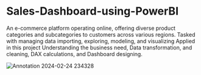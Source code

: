 # Sales-Dashboard-using-PowerBI

An e-commerce platform operating online, offering diverse product categories and subcategories to customers across various regions. Tasked with managing data importing, exploring, modeling, and visualizing
Applied in this project Understanding the business need, Data transformation, and cleaning, DAX calculations, and Dashboard designing.

![Annotation 2024-02-24 234328](https://github.com/salmayasser1900/Sales-Dashboard-using-PowerBI/assets/59586072/f18248ab-aad8-450b-8b26-f18d033b0369)
